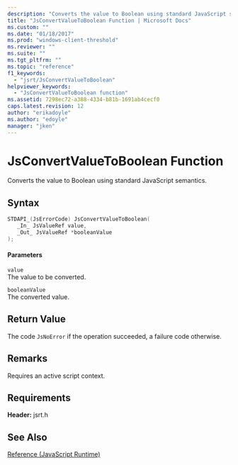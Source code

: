 ```yaml
---
description: "Converts the value to Boolean using standard JavaScript semantics."
title: "JsConvertValueToBoolean Function | Microsoft Docs"
ms.custom: ""
ms.date: "01/18/2017"
ms.prod: "windows-client-threshold"
ms.reviewer: ""
ms.suite: ""
ms.tgt_pltfrm: ""
ms.topic: "reference"
f1_keywords: 
  - "jsrt/JsConvertValueToBoolean"
helpviewer_keywords: 
  - "JsConvertValueToBoolean function"
ms.assetid: 7298ec72-a388-4334-b81b-1691ab4cecf0
caps.latest.revision: 12
author: "erikadoyle"
ms.author: "edoyle"
manager: "jken"
---
```

# JsConvertValueToBoolean Function
Converts the value to Boolean using standard JavaScript semantics.  
  
## Syntax  
  
```cpp  
STDAPI_(JsErrorCode) JsConvertValueToBoolean(  
   _In_ JsValueRef value,  
   _Out_ JsValueRef *booleanValue  
);  
```  
  
#### Parameters  
 `value`  
 The value to be converted.  
  
 `booleanValue`  
 The converted value.  
  
## Return Value  
 The code `JsNoError` if the operation succeeded, a failure code otherwise.  
  
## Remarks  
 Requires an active script context.  
  
## Requirements  
 **Header:** jsrt.h  
  
## See Also  
 [Reference (JavaScript Runtime)](../chakra-hosting/reference-javascript-runtime.md)